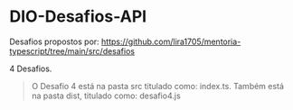 # DIO-Desafios-API
Desafios propostos por: https://github.com/lira1705/mentoria-typescript/tree/main/src/desafios

4 Desafios.
> O Desafio 4 está na pasta src titulado como: index.ts. Também está na pasta dist, titulado como: desafio4.js

